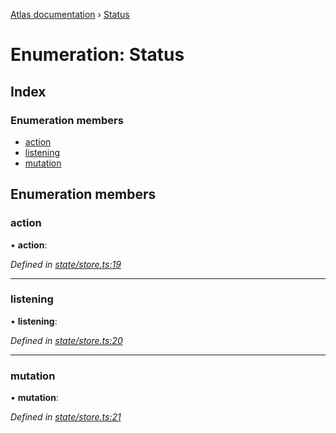 [Atlas documentation](../globals.md) › [Status](status.md)

# Enumeration: Status

## Index

### Enumeration members

* [action](status.md#action)
* [listening](status.md#listening)
* [mutation](status.md#mutation)

## Enumeration members

###  action

• **action**:

*Defined in [state/store.ts:19](https://github.com/chronark/atlas/blob/5df157b/src/state/store.ts#L19)*

___

###  listening

• **listening**:

*Defined in [state/store.ts:20](https://github.com/chronark/atlas/blob/5df157b/src/state/store.ts#L20)*

___

###  mutation

• **mutation**:

*Defined in [state/store.ts:21](https://github.com/chronark/atlas/blob/5df157b/src/state/store.ts#L21)*
